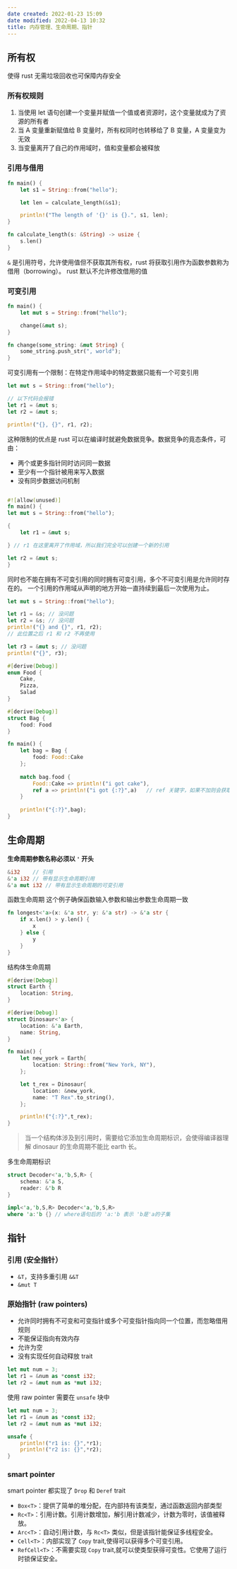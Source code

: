 ```yaml
---
date created: 2022-01-23 15:09
date modified: 2022-04-13 10:32
title: 内存管理、生命周期、指针
---
```

## 所有权
使得 rust 无需垃圾回收也可保障内存安全
### 所有权规则
1. 当使用 let 语句创建一个变量并赋值一个值或者资源时，这个变量就成为了资源的所有者
2. 当 A 变量重新赋值给 B 变量时，所有权同时也转移给了 B 变量，A 变量变为无效
3. 当变量离开了自己的作用域时，值和变量都会被释放

### 引用与借用
```rust
fn main() {
    let s1 = String::from("hello");

    let len = calculate_length(&s1);

    println!("The length of '{}' is {}.", s1, len);
}

fn calculate_length(s: &String) -> usize {
    s.len()
}
```

`&` 是引用符号，允许使用值但不获取其所有权，rust 将获取引用作为函数参数称为借用（borrowing）。
rust 默认不允许修改借用的值

### 可变引用
```rust
fn main() {
    let mut s = String::from("hello");

    change(&mut s);
}

fn change(some_string: &mut String) {
    some_string.push_str(", world");
}
```

可变引用有一个限制：在特定作用域中的特定数据只能有一个可变引用
```rust
let mut s = String::from("hello");

// 以下代码会报错
let r1 = &mut s;
let r2 = &mut s;

println!("{}, {}", r1, r2);
```
这种限制的优点是 rust 可以在编译时就避免数据竞争。数据竞争的竟态条件，可由：
- 两个或更多指针同时访问同一数据
- 至少有一个指针被用来写入数据
- 没有同步数据访问机制

```rust

#![allow(unused)]
fn main() {
let mut s = String::from("hello");

{
    let r1 = &mut s;

} // r1 在这里离开了作用域，所以我们完全可以创建一个新的引用

let r2 = &mut s;
}

```

同时也不能在拥有不可变引用的同时拥有可变引用，多个不可变引用是允许同时存在的。
一个引用的作用域从声明的地方开始一直持续到最后一次使用为止。
```rust
let mut s = String::from("hello");

let r1 = &s; // 没问题
let r2 = &s; // 没问题
println!("{} and {}", r1, r2);
// 此位置之后 r1 和 r2 不再使用

let r3 = &mut s; // 没问题
println!("{}", r3);

```

```rust
#[derive(Debug)]
enum Food {
	Cake,
	Pizza,
	Salad
}

#[derive(Debug)]
struct Bag {
	food: Food
}

fn main() {
	let bag = Bag {
		food: Food::Cake
	};
	
	match bag.food {
		Food::Cake => println!("i got cake"),
		ref a => println!("i got {:?}",a)	// ref 关键字，如果不加则会获取所有权
	}
	
	println!("{:?}",bag);
}
```

## 生命周期
**生命周期参数名称必须以 `'` 开头**
```rust
&i32	// 引用
&'a i32	// 带有显示生命周期引用
&'a mut i32	// 带有显示生命周期的可变引用
```

函数生命周期
这个例子确保函数输入参数和输出参数生命周期一致
```rust
fn longest<'a>(x: &'a str, y: &'a str) -> &'a str {
    if x.len() > y.len() {
        x
    } else {
        y
    }
}
```

结构体生命周期
```rust
#[derive(Debug)]
struct Earth {
    location: String,
}

#[derive(Debug)]
struct Dinosaur<'a> {
    location: &'a Earth,
    name: String,
}

fn main() {
    let new_york = Earth{
        location: String::from("New York, NY"),
    };

    let t_rex = Dinosaur{
        location: &new_york,
        name: "T Rex".to_string(),
    };

    println!("{:?}",t_rex);
}
```
> 当一个结构体涉及到引用时，需要给它添加生命周期标识，会使得编译器理解 dinosaur 的生命周期不能比 earth 长。

多生命周期标识
```rust
struct Decoder<'a,'b,S,R> {
	schema: &'a S,
	reader: &'b R
}

impl<'a,'b,S,R> Decoder<'a,'b,S,R> 
where 'a:'b {} // where语句后的 'a:'b 表示 'b是'a的子集

```

## 指针

### 引用 (安全指针）
- `&T`，支持多重引用 `&&T`
- `&mut T`

### 原始指针 (raw pointers)
- 允许同时拥有不可变和可变指针或多个可变指针指向同一个位置，而忽略借用规则
- 不能保证指向有效内存
- 允许为空
- 没有实现任何自动释放 trait

```rust
let mut num = 3;
let r1 = &num as *const i32;
let r2 = &mut num as *mut i32;
```

使用 raw pointer 需要在 `unsafe` 块中
```rust
let mut num = 3;
let r1 = &num as *const i32;
let r2 = &mut num as *mut i32;

unsafe {
	println!("r1 is: {}",*r1);
	println!("r2 is: {}",*r2);
}
```

### smart pointer
smart pointer 都实现了 `Drop` 和 `Deref` trait
- `Box<T>`：提供了简单的堆分配，在内部持有该类型，通过函数返回内部类型
- `Rc<T>`：引用计数。引用计数增加，解引用计数减少，计数为零时，该值被释放。
- `Arc<T>`：自动引用计数，与 `Rc<T>` 类似，但是该指针能保证多线程安全。
- `Cell<T>`：内部实现了 `Copy` trait,使得可以获得多个可变引用。
- `RefCell<T>`：不需要实现 `Copy` trait,就可以使类型获得可变性。它使用了运行时锁保证安全。